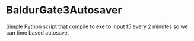 # BaldurGate3Autosaver

Simple Python script that compile to exe to input f5 every 2 minutes so we can time based autosave.


